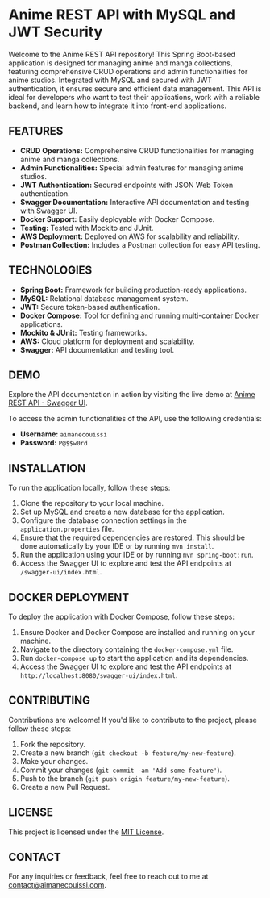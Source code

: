 # Anime REST API with MySQL and JWT Security

Welcome to the Anime REST API repository! This Spring Boot-based application is designed for managing anime and manga collections, featuring comprehensive CRUD operations and admin functionalities for anime studios. Integrated with MySQL and secured with JWT authentication, it ensures secure and efficient data management. This API is ideal for developers who want to test their applications, work with a reliable backend, and learn how to integrate it into front-end applications.

## FEATURES

- **CRUD Operations:** Comprehensive CRUD functionalities for managing anime and manga collections.
- **Admin Functionalities:** Special admin features for managing anime studios.
- **JWT Authentication:** Secured endpoints with JSON Web Token authentication.
- **Swagger Documentation:** Interactive API documentation and testing with Swagger UI.
- **Docker Support:** Easily deployable with Docker Compose.
- **Testing:** Tested with Mockito and JUnit.
- **AWS Deployment:** Deployed on AWS for scalability and reliability.
- **Postman Collection:** Includes a Postman collection for easy API testing.

## TECHNOLOGIES

- **Spring Boot:** Framework for building production-ready applications.
- **MySQL:** Relational database management system.
- **JWT:** Secure token-based authentication.
- **Docker Compose:** Tool for defining and running multi-container Docker applications.
- **Mockito & JUnit:** Testing frameworks.
- **AWS:** Cloud platform for deployment and scalability.
- **Swagger:** API documentation and testing tool.

## DEMO

Explore the API documentation in action by visiting the live demo at [Anime REST API - Swagger UI](http://anime-rest-api.us-east-1.elasticbeanstalk.com/swagger-ui/index.html).

To access the admin functionalities of the API, use the following credentials:

- **Username:** `aimanecouissi`
- **Password:** `P@$$w0rd`

## INSTALLATION

To run the application locally, follow these steps:

1. Clone the repository to your local machine.
2. Set up MySQL and create a new database for the application.
3. Configure the database connection settings in the `application.properties` file.
4. Ensure that the required dependencies are restored. This should be done automatically by your IDE or by running `mvn install`.
5. Run the application using your IDE or by running `mvn spring-boot:run`.
6. Access the Swagger UI to explore and test the API endpoints at `/swagger-ui/index.html`.

## DOCKER DEPLOYMENT

To deploy the application with Docker Compose, follow these steps:

1. Ensure Docker and Docker Compose are installed and running on your machine.
2. Navigate to the directory containing the `docker-compose.yml` file.
3. Run `docker-compose up` to start the application and its dependencies.
4. Access the Swagger UI to explore and test the API endpoints at `http://localhost:8080/swagger-ui/index.html`.

## CONTRIBUTING

Contributions are welcome! If you'd like to contribute to the project, please follow these steps:

1. Fork the repository.
2. Create a new branch (`git checkout -b feature/my-new-feature`).
3. Make your changes.
4. Commit your changes (`git commit -am 'Add some feature'`).
5. Push to the branch (`git push origin feature/my-new-feature`).
6. Create a new Pull Request.

## LICENSE

This project is licensed under the [MIT License](LICENSE).

## CONTACT

For any inquiries or feedback, feel free to reach out to me at [contact@aimanecouissi.com](mailto:contact@aimanecouissi.com).
